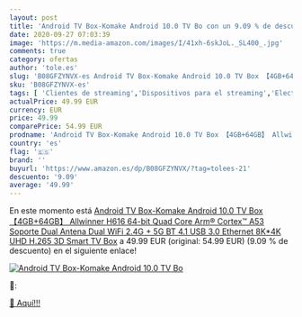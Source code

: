 ```yaml
---
layout: post
title: 'Android TV Box-Komake Android 10.0 TV Bo con un 9.09 % de descuento'
date: 2020-09-27 07:03:39
image: 'https://m.media-amazon.com/images/I/41xh-6skJoL._SL400_.jpg'
comments: true
category: ofertas
author: 'tole.es'
slug: 'B08GFZYNVX-es Android TV Box-Komake Android 10.0 TV Box 【4GB+64GB】...'
sku: 'B08GFZYNVX-es'
tags: [ 'Clientes de streaming','Dispositivos para el streaming','Electrónica','Equipos de audio y Hi-Fi','TV, vídeo y home cinema','Televisores','smart','tv', ]
actualPrice: 49.99 EUR
currency: EUR
price: 49.99
comparePrice: 54.99 EUR
prodname: 'Android TV Box-Komake Android 10.0 TV Box 【4GB+64GB】 Allwinner H616 64-bit Quad Core Arm® Cortex™ A53 Soporte Dual Antena Dual WiFi 2.4G + 5G  BT 4.1 USB 3.0 Ethernet 8K*4K UHD H.265 3D Smart TV Box'
country: 'es'
flag: '🇪🇸'
brand: ''
buyurl: 'https://www.amazon.es/dp/B08GFZYNVX/?tag=tolees-21'
descuento: '9.09'
average: '49.99'
---
```


En este momento está [Android TV Box-Komake Android 10.0 TV Box 【4GB+64GB】 Allwinner H616 64-bit Quad Core Arm® Cortex™ A53 Soporte Dual Antena Dual WiFi 2.4G + 5G  BT 4.1 USB 3.0 Ethernet 8K*4K UHD H.265 3D Smart TV Box](https://www.amazon.es/dp/B08GFZYNVX/?tag=tolees-21) a 49.99 EUR (original: 54.99 EUR) (9.09 %  de descuento) en el siguiente enlace!

[![Android TV Box-Komake Android 10.0 TV Bo](https://m.media-amazon.com/images/I/41xh-6skJoL._SL400_.jpg)](https://www.amazon.es/dp/B08GFZYNVX/?tag=tolees-21)

🔎:


[🛒 Aquí!!!](https://www.amazon.es/dp/B08GFZYNVX/?tag=tolees-21)
